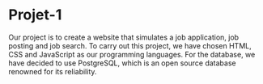 # Projet-1

Our project is to create a website that simulates a job application, job posting and job search.
To carry out this project, we have chosen HTML, CSS and JavaScript as our programming languages. For the database, we have decided to use PostgreSQL, which is an open source database renowned for its reliability.
